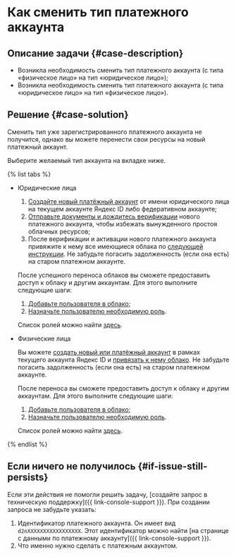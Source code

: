 # Как сменить тип платежного аккаунта


## Описание задачи {#case-description}

* Возникла необходимость сменить тип платежного аккаунта (с типа «физическое лицо» на тип «юридическое лицо»);
* Возникла необходимость сменить тип платежного аккаунта (с типа «юридическое лицо» на тип «физическое лицо»).

## Решение {#case-solution}

Сменить тип уже зарегистрированного платежного аккаунта не получится, однако вы можете перенести свои ресурсы на новый платежный аккаунт.

Выберите желаемый тип аккаунта на вкладке ниже.

{% list tabs %}

- Юридические лица

    1. [Создайте новый платёжный аккаунт](../../../billing/operations/create-new-account.md) от имени юридического лица на текущем аккаунте Яндекс ID либо федеративном аккаунте;
    2. [Отправьте документы и дождитесь верификации](../../../billing/qa/billing-account.md#account-notification) нового платежного аккаунта, чтобы избежать вынужденного простоя облачных ресурсов;
    3. После верификации и активации нового платежного аккаунта привяжите к нему все имеющиеся облака по [следующей инструкции](../../../billing/operations/pin-cloud.md).
    Не забудьте погасить задолженность (если она есть) на старом платежном аккаунте.

    После успешного переноса облаков вы сможете предоставить доступ к облаку и другим аккаунтам. Для этого выполните следующие шаги:

    1. [Добавьте пользователя в облако](../../../iam/operations/users/create.md#passport-user);
    2. [Назначьте пользователю необходимую роль](../../../iam/operations/roles/grant.md#access-to-user).

    Список ролей можно найти [здесь](../../../iam/concepts/access-control/roles.md).

- Физические лица

    Вы можете [создать новый или платёжный аккаунт](../../../billing/operations/create-new-account.md) в рамках текущего аккаунта Яндекс ID и [привязать к нему облако](../../../billing/operations/pin-cloud.md).
    Не забудьте погасить задолженность (если она есть) на старом платежном аккаунте.

    После переноса вы сможете предоставить доступ к облаку и другим аккаунтам. Для этого выполните следующие шаги:

    1. [Добавьте пользователя в облако](../../../iam/operations/users/create.md#passport-user);
    2. [Назначьте пользователю необходимую роль](../../../iam/operations/roles/grant.md#access-to-user).

    Список ролей можно найти [здесь](../../../iam/concepts/access-control/roles.md).

{% endlist %}

## Если ничего не получилось {#if-issue-still-persists}

Если эти действия не помогли решить задачу, [создайте запрос в техническую поддержку]({{ link-console-support }}).
При создании запроса не забудьте указать:

1. Идентификатор платежного аккаунта.
Он имеет вид `d2nXXXXXXXXXXXXXXXXX`. Этот идентификатор можно найти [на странице с данными по платежному аккаунту]({{ link-console-support }}).
2. Что именно нужно сделать с платежным аккаунтом.
